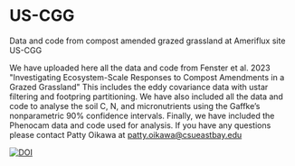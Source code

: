 # US-CGG
Data and code from compost amended grazed grassland at Ameriflux site US-CGG

We have uploaded here all the data and code from Fenster et al. 2023 "Investigating Ecosystem-Scale Responses to Compost Amendments in a Grazed Grassland"
This includes the eddy covariance data with ustar filtering and footpring partitioning. 
We have also included all the data and code to analyse the soil C, N, and micronutrients using the Gaffke’s nonparametric 90% confidence intervals. 
Finally, we have included the Phenocam data and code used for analysis.
If you have any questions please contact Patty Oikawa at patty.oikawa@csueastbay.edu

[![DOI](https://zenodo.org/badge/642773363.svg)](https://zenodo.org/badge/latestdoi/642773363)
